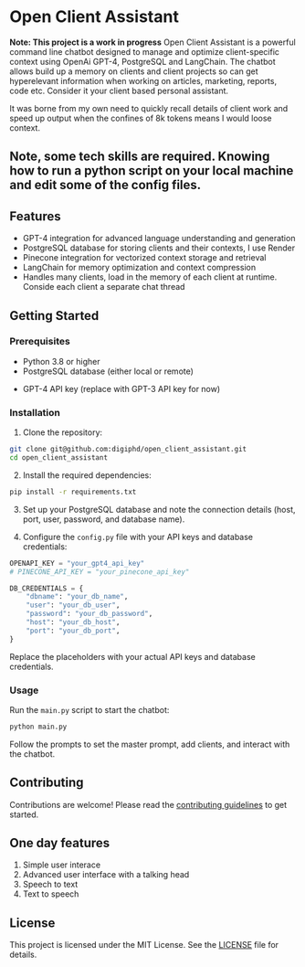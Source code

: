 # Open Client Assistant
**Note: This project is a work in progress**
Open Client Assistant is a powerful command line chatbot designed to manage and optimize client-specific context using OpenAi GPT-4, PostgreSQL and LangChain. The chatbot allows build up a memory on clients and client projects so can get hyperelevant information when working on articles, marketing, reports, code etc. Consider it your client based personal assistant.

It was borne from my own need to quickly recall details of client work and speed up output when the confines of 8k tokens means I would loose context.

## Note, some tech skills are required. Knowing how to run a python script on your local machine and edit some of the config files.

## Features

- GPT-4 integration for advanced language understanding and generation
- PostgreSQL database for storing clients and their contexts, I use Render
- Pinecone integration for vectorized context storage and retrieval
- LangChain for memory optimization and context compression
- Handles many clients, load in the memory of each client at runtime. Conside each client a separate chat thread

## Getting Started

### Prerequisites

- Python 3.8 or higher
- PostgreSQL database (either local or remote)
<!-- - Pinecone API key -->
- GPT-4 API key (replace with GPT-3 API key for now)

### Installation

1. Clone the repository:

```bash
git clone git@github.com:digiphd/open_client_assistant.git
cd open_client_assistant
```

2. Install the required dependencies:

```bash
pip install -r requirements.txt
```

3. Set up your PostgreSQL database and note the connection details (host, port, user, password, and database name).

4. Configure the `config.py` file with your API keys and database credentials:

```python
OPENAPI_KEY = "your_gpt4_api_key"
# PINECONE_API_KEY = "your_pinecone_api_key"

DB_CREDENTIALS = {
    "dbname": "your_db_name",
    "user": "your_db_user",
    "password": "your_db_password",
    "host": "your_db_host",
    "port": "your_db_port",
}
```

Replace the placeholders with your actual API keys and database credentials.

### Usage

Run the `main.py` script to start the chatbot:

```bash
python main.py
```

Follow the prompts to set the master prompt, add clients, and interact with the chatbot.

## Contributing

Contributions are welcome! Please read the [contributing guidelines](CONTRIBUTING.md) to get started.

## One day features
1. Simple user interace
2. Advanced user interface with a talking head
3. Speech to text
4. Text to speech


## License

This project is licensed under the MIT License. See the [LICENSE](LICENSE) file for details.

